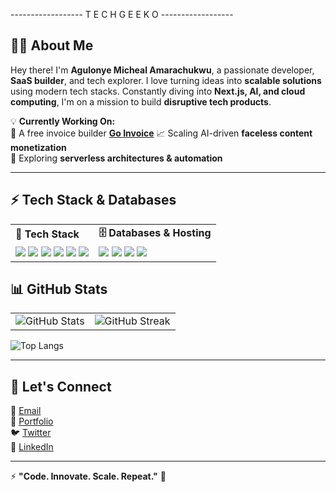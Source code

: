 ------------------ T E C H G E E K O ------------------

## 👨‍💻 About Me  

Hey there! I'm **Agulonye Micheal Amarachukwu**, a passionate developer, **SaaS builder**, and tech explorer. I love turning ideas into **scalable solutions** using modern tech stacks. Constantly diving into **Next.js, AI, and cloud computing**, I'm on a mission to build **disruptive tech products**.  

💡 **Currently Working On:**  
🚀 A free invoice builder [**Go Invoice**](https://goinvoice.ng) 
📈 Scaling AI-driven **faceless content monetization**  
🔬 Exploring **serverless architectures & automation**  

---

## ⚡ Tech Stack & Databases  

<table>
  <tr>
    <td><strong>🚀 Tech Stack</strong></td>
    <td><strong>🗄️ Databases & Hosting</strong></td>
  </tr>
  <tr>
    <td>
      <img src="https://img.shields.io/badge/Next.js-000000?style=for-the-badge&logo=nextdotjs&logoColor=white">  
      <img src="https://img.shields.io/badge/React-61DAFB?style=for-the-badge&logo=react&logoColor=black">  
      <img src="https://img.shields.io/badge/JavaScript-F7DF1E?style=for-the-badge&logo=javascript&logoColor=black">  
      <img src="https://img.shields.io/badge/Node.js-43853D?style=for-the-badge&logo=node.js&logoColor=white">  
      <img src="https://img.shields.io/badge/TailwindCSS-38B2AC?style=for-the-badge&logo=tailwind-css&logoColor=white">  
      <img src="https://img.shields.io/badge/ShadCN-F2C94C?style=for-the-badge&logo=shadcn&logoColor=black">
    </td>
    <td>
      <img src="https://img.shields.io/badge/Xata-FF5F00?style=for-the-badge&logo=xata&logoColor=white">  
      <img src="https://img.shields.io/badge/PostgreSQL-336791?style=for-the-badge&logo=postgresql&logoColor=white">  
      <img src="https://img.shields.io/badge/MongoDB-47A248?style=for-the-badge&logo=mongodb&logoColor=white">  
      <img src="https://img.shields.io/badge/Vercel-000000?style=for-the-badge&logo=vercel&logoColor=white">  
    </td>
  </tr>
</table>

## 📊 GitHub Stats  

<table>
  <tr>
    <td>
      <img src="https://github-readme-stats.vercel.app/api?username=Techgeeko&show_icons=true&theme=radical" alt="GitHub Stats">
    </td>
    <td>
      <img src="https://github-readme-streak-stats.herokuapp.com/?user=Techgeeko&theme=radical" alt="GitHub Streak">
    </td>
  </tr>
</table>

![Top Langs](https://github-readme-stats.vercel.app/api/top-langs/?username=Techgeeko&layout=compact&theme=radical)  

---

## 🔗 Let's Connect  

💌 [Email](mailto:your.agulonyemicheal9@gmail.com)  
🔗 [Portfolio](https://yourwebsite.com)  
🐦 [Twitter](https://twitter.com/agulonye_m)  
🚀 [LinkedIn](https://ng.linkedin.com/in/micheal-agulonye-0b7240225)  

---

⚡ **"Code. Innovate. Scale. Repeat."** 🚀  

